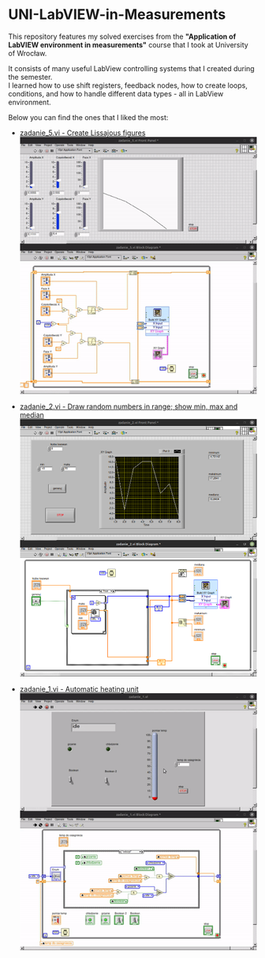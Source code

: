 # UNI-LabVIEW-in-Measurements  

This repository features my solved exercises from the **"Application of LabVIEW environment in measurements"** course that I took at University of Wrocław.  

It consists of many useful LabView controlling systems that I created during the semester.  
I learned how to use shift registers, feedback nodes, how to create loops, conditions, and how to handle different data types - all in LabView environment.  

Below you can find the ones that I liked the most:  
- [zadanie_5.vi - Create Lissajous figures](https://github.com/tTargiel/UNI-LabVIEW-in-Measurements/blob/main/Lista%2001/zadanie_5.vi)  
![lissajous.gif](./_resources/lissajous.gif)  

- [zadanie_2.vi - Draw random numbers in range; show min, max and median](https://github.com/tTargiel/UNI-LabVIEW-in-Measurements/blob/main/Lista%2004/zadanie_2.vi)  
![random.png](./_resources/random.png)  

- [zadanie_1.vi - Automatic heating unit](https://github.com/tTargiel/UNI-LabVIEW-in-Measurements/blob/main/Lista%2010/zadanie_1.vi)  
![temperature.gif](./_resources/temperature.gif)  
